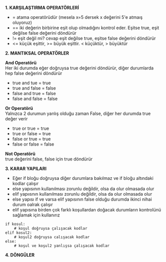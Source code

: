 **1. KARŞILAŞTIRMA OPERATÖRLERİ**

* = atama operatörüdür (mesela x=5 dersek x değerini 5'e atmaış oluyoruz)
* == iki değerin birbirine eşit olup olmadığını kontrol eder. Eşitse true, eşit değilse false değerini döndürür
* != eşit değil mi?
cevap eşit değilse true, eşitse false değerini döndürür
* <= küçük eşittir, >= büyük eşittir. < küçüktür, > büyüktür

**2. MANTIKSAL OPERATÖRLER**

**And Operatörü**
<br>Her iki durumda eğer doğruysa true değerini döndürür, diğer durumlarda hep false değerini döndürür

* true and tue = true
* true and false = false
* false and true = false
* false and false = false

**Or Operatörü**
<br>Yalnızca 2 durumun yanlış olduğu zaman False, diğer her durumda true değer verir

* true or true = true 
* true or false = true
* false or true = true
* false or false = false

**Not Operatörü**
<br>true değerini false, false için true döndürür

**3. KARAR YAPILARI**

* Eğer if bloğu doğruysa diğer durumlara bakılmaz ve if bloğu altındaki kodlar çalışır
* else yapısının kullanılması zorunlu değildir, olsa da olur olmasada olur
* elif yapıısnın kullanılması zorunlu değildir, olsa da olur olmasada olur
* else yapısı if ve varsa elif yapısının false olduğu durumda ikinci nihai durum oalrak çalışır
* elif yapısına birden çok farklı koşullardan doğacak durumların kontrolünü sağlamak için kullanırız

```
if kosul:
    # koşul doğruysa çalışacak kodlar
elif kosul2:
    # koşul2 doğruysa calışacak kodlar
else:
    # koşul ve koşul2 yanlışsa çalışacak kodlar
```

**4. DÖNGÜLER**